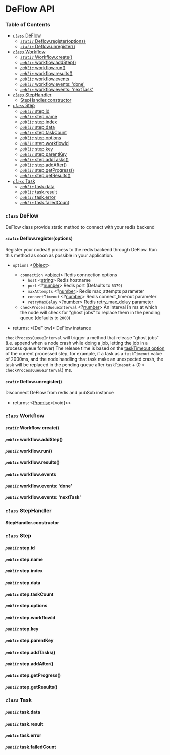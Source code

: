 # DeFlow API

### Table of Contents

<!-- toc -->

- [_`class`_ DeFlow](#_class_-deflow)
  * [_`static`_ Deflow.register(options)](#_static_-deflowregisteroptions)
  * [_`static`_ Deflow.unregister()](#_static_-deflowunregister)
- [_`class`_ Workflow](#_class_-workflow)
  * [_`static`_ Workflow.create()](#_static_-workflowcreate)
  * [_`public`_ workflow.addStep()](#_public_-workflowaddstep)
  * [_`public`_ workflow.run()](#_public_-workflowrun)
  * [_`public`_ workflow.results()](#_public_-workflowresults)
  * [_`public`_ workflow.events](#_public_-workflowevents)
  * [_`public`_ workflow.events: 'done'](#_public_-workflowevents-done)
  * [_`public`_ workflow.events: 'nextTask'](#_public_-workflowevents-nexttask)
- [_`class`_ StepHandler](#_class_-stephandler)
  * [StepHandler.constructor](#stephandlerconstructor)
- [_`class`_ Step](#_class_-step)
  * [_`public`_ step.id](#_public_-stepid)
  * [_`public`_ step.name](#_public_-stepname)
  * [_`public`_ step.index](#_public_-stepindex)
  * [_`public`_ step.data](#_public_-stepdata)
  * [_`public`_ step.taskCount](#_public_-steptaskcount)
  * [_`public`_ step.options](#_public_-stepoptions)
  * [_`public`_ step.workflowId](#_public_-stepworkflowid)
  * [_`public`_ step.key](#_public_-stepkey)
  * [_`public`_ step.parentKey](#_public_-stepparentkey)
  * [_`public`_ step.addTasks()](#_public_-stepaddtasks)
  * [_`public`_ step.addAfter()](#_public_-stepaddafter)
  * [_`public`_ step.getProgress()](#_public_-stepgetprogress)
  * [_`public`_ step.getResults()](#_public_-stepgetresults)
- [_`class`_ Task](#_class_-task)
  * [_`public`_ task.data](#_public_-taskdata)
  * [_`public`_ task.result](#_public_-taskresult)
  * [_`public`_ task.error](#_public_-taskerror)
  * [_`public`_ task.failedCount](#_public_-taskfailedcount)

<!-- tocstop -->

### _`class`_ DeFlow

DeFlow class provide static method to connect with your redis backend

#### _`static`_ Deflow.register(options) 

Register your nodeJS process to the redis backend through DeFlow.
Run this method as soon as possible in your application.

- `options` <[Object]>

  - `connection` <[object]> Redis connection options
    - `host` <[string]> Redis hostname
    - `port` <?[number]> Redis port (Defaults to `6379`)
    - `maxAttempts` <?[number]> Redis max_attempts parameter
    - `connectTimeout` <?[number]> Redis connect_timeout parameter
    - `retryMaxDelay` <?[number]> Redis retry_max_delay parameter
  - `checkProcessQueueInterval` <?[number]> An interval in ms at which the node will check for "ghost jobs" to replace them in the pending queue (defaults to `2000`)

- returns: <[DeFlow]> DeFlow instance

`checkProcessQueueInterval` will trigger a method that release "ghost jobs" (i.e. append when a node crash while doing a job, letting the job in a process queue forever)
The release time is based on the [taskTimeout option](#step.options) of the current processed step, for example, if a task as a `taskTimeout` value of 2000ms, and the node handling that task make an unexpected crash, the task will be replaced in the pending queue after `taskTimeout` + (0 > `checkProcessQueueInterval`) ms.

#### _`static`_ Deflow.unregister()

Disconnect DeFlow from redis and pubSub instance

- returns: <[Promise]<[void]>>

### _`class`_ Workflow

#### _`static`_ Workflow.create()

#### _`public`_ workflow.addStep()

#### _`public`_ workflow.run()

#### _`public`_ workflow.results()

#### _`public`_ workflow.events

#### _`public`_ workflow.events: 'done'

#### _`public`_ workflow.events: 'nextTask'

### _`class`_ StepHandler

#### StepHandler.constructor

### _`class`_ Step

#### _`public`_ step.id

#### _`public`_ step.name

#### _`public`_ step.index

#### _`public`_ step.data

#### _`public`_ step.taskCount

#### _`public`_ step.options

#### _`public`_ step.workflowId

#### _`public`_ step.key

#### _`public`_ step.parentKey

#### _`public`_ step.addTasks()

#### _`public`_ step.addAfter()

#### _`public`_ step.getProgress()

#### _`public`_ step.getResults()

### _`class`_ Task

#### _`public`_ task.data

#### _`public`_ task.result

#### _`public`_ task.error

#### _`public`_ task.failedCount





[axnode]: #accessibilitysnapshotoptions 'AXNode'
[accessibility]: #class-accessibility 'Accessibility'
[array]: https://developer.mozilla.org/en-US/docs/Web/JavaScript/Reference/Global_Objects/Array 'Array'
[body]: #class-body 'Body'
[browsercontext]: #class-browsercontext 'BrowserContext'
[browserfetcher]: #class-browserfetcher 'BrowserFetcher'
[browser]: #class-browser 'Browser'
[buffer]: https://nodejs.org/api/buffer.html#buffer_class_buffer 'Buffer'
[cdpsession]: #class-cdpsession 'CDPSession'
[childprocess]: https://nodejs.org/api/child_process.html 'ChildProcess'
[connectiontransport]: ../src/WebSocketTransport.js 'ConnectionTransport'
[consolemessage]: #class-consolemessage 'ConsoleMessage'
[coverage]: #class-coverage 'Coverage'
[dialog]: #class-dialog 'Dialog'
[elementhandle]: #class-elementhandle 'ElementHandle'
[element]: https://developer.mozilla.org/en-US/docs/Web/API/element 'Element'
[error]: https://nodejs.org/api/errors.html#errors_class_error 'Error'
[executioncontext]: #class-executioncontext 'ExecutionContext'
[filechooser]: #class-filechooser 'FileChooser'
[frame]: #class-frame 'Frame'
[jshandle]: #class-jshandle 'JSHandle'
[keyboard]: #class-keyboard 'Keyboard'
[map]: https://developer.mozilla.org/en-US/docs/Web/JavaScript/Reference/Global_Objects/Map 'Map'
[mouse]: #class-mouse 'Mouse'
[object]: https://developer.mozilla.org/en-US/docs/Web/JavaScript/Reference/Global_Objects/Object 'Object'
[page]: #class-page 'Page'
[promise]: https://developer.mozilla.org/en-US/docs/Web/JavaScript/Reference/Global_Objects/Promise 'Promise'
[httprequest]: #class-httprequest 'HTTPRequest'
[httpresponse]: #class-httpresponse 'HTTPResponse'
[securitydetails]: #class-securitydetails 'SecurityDetails'
[serializable]: https://developer.mozilla.org/en-US/docs/Web/JavaScript/Reference/Global_Objects/JSON/stringify#Description 'Serializable'
[target]: #class-target 'Target'
[timeouterror]: #class-timeouterror 'TimeoutError'
[touchscreen]: #class-touchscreen 'Touchscreen'
[tracing]: #class-tracing 'Tracing'
[uievent.detail]: https://developer.mozilla.org/en-US/docs/Web/API/UIEvent/detail 'UIEvent.detail'
[uskeyboardlayout]: ../src/common/USKeyboardLayout.ts 'USKeyboardLayout'
[unixtime]: https://en.wikipedia.org/wiki/Unix_time 'Unix Time'
[webworker]: #class-webworker 'Worker'
[boolean]: https://developer.mozilla.org/en-US/docs/Web/JavaScript/Data_structures#Boolean_type 'Boolean'
[function]: https://developer.mozilla.org/en-US/docs/Web/JavaScript/Reference/Global_Objects/Function 'Function'
[iterator]: https://developer.mozilla.org/en-US/docs/Web/JavaScript/Reference/Iteration_protocols 'Iterator'
[number]: https://developer.mozilla.org/en-US/docs/Web/JavaScript/Data_structures#Number_type 'Number'
[origin]: https://developer.mozilla.org/en-US/docs/Glossary/Origin 'Origin'
[selector]: https://developer.mozilla.org/en-US/docs/Web/CSS/CSS_Selectors 'selector'
[stream.readable]: https://nodejs.org/api/stream.html#stream_class_stream_readable 'stream.Readable'
[string]: https://developer.mozilla.org/en-US/docs/Web/JavaScript/Data_structures#String_type 'String'
[symbol]: https://developer.mozilla.org/en-US/docs/Web/JavaScript/Data_structures#Symbol_type 'Symbol'
[xpath]: https://developer.mozilla.org/en-US/docs/Web/XPath 'xpath'
[customqueryhandler]: #interface-customqueryhandler 'CustomQueryHandler'
